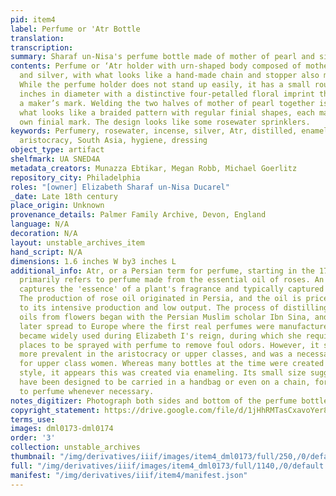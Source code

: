 ```yaml
---
pid: item4
label: Perfume or 'Atr Bottle
translation:
transcription:
summary: Sharaf un-Nisa's perfume bottle made of mother of pearl and silver
contents: Perfume or ‘Atr holder with urn-shaped body composed of mother of pearl
  and silver, with what looks like a hand-made chain and stopper also made of silver.
  While the perfume holder does not stand up easily, it has a small round foot .5
  inches in diameter with a distinctive four-petalled floral imprint that could be
  a maker’s mark. Welding the two halves of mother of pearl together is a ridge of
  what looks like a braided pattern with regular finial shapes, each marked with their
  own finial mark. The design looks like some rosewater sprinklers.
keywords: Perfumery, rosewater, incense, silver, Atr, distilled, enameling, embellishment,
  aristocracy, South Asia, hygiene, dressing
object_type: artifact
shelfmark: UA SNED4A
metadata_creators: Munazza Ebtikar, Megan Robb, Michael Goerlitz
repository_city: Philadelphia
roles: "[owner] Elizabeth Sharaf un-Nisa Ducarel"
_date: Late 18th century
place_origin: Unknown
provenance_details: Palmer Family Archive, Devon, England
language: N/A
decoration: N/A
layout: unstable_archives_item
hand_script: N/A
dimensions: 1.6 inches W by3 inches L
additional_info: Atr, or a Persian term for perfume, starting in the 17th century
  primarily refers to perfume made from the essential oil of roses. An essential oil
  captures the 'essence' of a plant's fragrance and typically captured via distillation.
  The production of rose oil originated in Persia, and the oil is priced high due
  to its intensive production and low output. The process of distilling and extracting
  oils from flowers began with the Persian Muslim scholar Ibn Sina, and this process
  later spread to Europe where the first real perfumes were manufactured. Perfume
  became widely used during Elizabeth I's reign, during which she required public
  places to be sprayed with perfume to remove foul odors. However, it still remained
  more prevalent in the aristocracy or upper classes, and was a necessary accessory
  for upper class women. Whereas many bottles at the time were created in Chinoiserie
  style, it appears this was created via enameling. Its small size suggests it would
  have been designed to be carried in a handbag or even on a chain, for easy access
  to perfume whenever necessary.
notes_digitizer: Photograph both sides and bottom of the perfume bottle.
copyright_statement: https://drive.google.com/file/d/1jHhRMTasCxavoYer89Wn8_Xn65nL0sW0/view?usp=sharing
terms_use:
images: dml0173-dml0174
order: '3'
collection: unstable_archives
thumbnail: "/img/derivatives/iiif/images/item4_dml0173/full/250,/0/default.jpg"
full: "/img/derivatives/iiif/images/item4_dml0173/full/1140,/0/default.jpg"
manifest: "/img/derivatives/iiif/item4/manifest.json"
---
```

